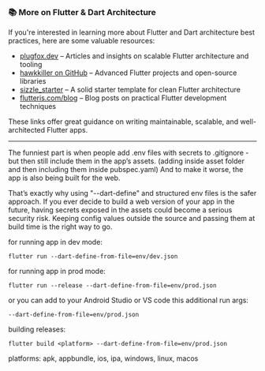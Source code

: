 ### 📚 More on Flutter & Dart Architecture

If you're interested in learning more about Flutter and Dart architecture best practices, here are some valuable resources:

- [plugfox.dev](https://plugfox.dev/) – Articles and insights on scalable Flutter architecture and tooling  
- [hawkkiller on GitHub](https://github.com/hawkkiller) – Advanced Flutter projects and open-source libraries  
- [sizzle_starter](https://github.com/hawkkiller/sizzle_starter) – A solid starter template for clean Flutter architecture  
- [flutteris.com/blog](https://flutteris.com/blog) – Blog posts on practical Flutter development techniques  

These links offer great guidance on writing maintainable, scalable, and well-architected Flutter apps.

------

The funniest part is when people add .env files with secrets to .gitignore - but then still include them in the app’s assets. (adding inside asset folder and then including them inside pubspec.yaml)
And to make it worse, the app is also being built for the web.

That’s exactly why using "--dart-define" and structured env files is the safer approach. If you ever decide to build a web version of your app in the future, having secrets exposed in the assets could become a serious security risk. Keeping config values outside the source and passing them at build time is the right way to go.


for running app in dev mode:

    flutter run --dart-define-from-file=env/dev.json

for running app in prod mode:

    flutter run --release --dart-define-from-file=env/prod.json


or you can add to your Android Studio or VS code this additional run args:

    --dart-define-from-file=env/prod.json


building releases:

    flutter build <platform> --dart-define-from-file=env/prod.json

platforms: apk, appbundle, ios, ipa, windows, linux, macos